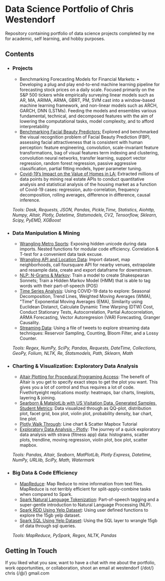 <meta name="description" content="Repository containing portfolio of data science projects completed by me for academic, self learning, and hobby purposes." />
<meta name="title" property="og:title" content="Data Science Portfolio of Chris Westendorf" />
<meta name="image" property="og:image" content="https://drscdn.500px.org/photo/87626375/q%3D80_m%3D2000/v2?sig=2ec35eb20012d03e7e84fbdc030d356ef236a6d7af245d7e023575caff4bf912" />
<meta name="description" property="og:description" content="Repository containing portfolio of data science projects completed by me for academic, self learning, and hobby purposes." /><meta name="author" content="Chris Westendorf" />

<h1>Data Science Portfolio of Chris Westendorf</h1>
<p>Repository containing portfolio of data science projects completed by me for academic, self learning, and hobby purposes.</p>

<h2>Contents</h2>
<ul>
    <li>
        <h3>Projects</h3>
        <ul>
            <li><a href=""></a>Benchmarking Forecasting Models for Financial Markets: •	Developing a plug and play end-to-end machine learning pipeline for forecasting stock prices on a daily scale. Focused primarily on the S&P 500 tickers while empirically surveying linear models such as AR, MA, ARIMA, ARMA, GBRT, PM, SVM cast into a window-based machine learning framework, and non-linear models such as ARCH, GARCH, DNN (LSTMs). Feeding the models and ensembles various fundamental, technical, and decomposed features with the aim of lowering the computational tasks, model complexity, and to afford interpretability</li>
            <li><a href="https://github.com/auguryChris/portfolio/blob/main/micro_projects/facial_beauty_prediction/README.md">Benchmarking Facial Beauty Predictors:</a> Explored and benchmarked the visual recognition problem of Facial Beauty Prediction (FBP), assessing facial attractiveness that is consistent with human perception: feature engineering, convolution, scale-invariant feature transformations, bag of visual features term indexing and clustering, convolution neural networks, transfer learning, support vector regression, random forest regression, passive aggressive classification, partial fitting models, hyper parameter tuning.</li>
            <li><a href="https://github.com/auguryChris/portfolio/blob/main/micro_projects/covid-19-la/README.md">Covid-19’s Impact on the Value of Homes in LA:</a> Extracted millions of data points by mining real estate APIs to conduct quantitative analysis and statistical analysis of the housing market as a function of Covid-19 cases: regression, auto-correlation, frequency decomposition, rolling averages, difference in difference, causal inference.</li>          
        </ul>
        <p><em>Tools: Dask, Requests, JSON, Pandas, Pickle,Time, Statistics, Aiohttp, Numpy, Altair, Plotly, Datetime, Statsmodels, CV2, Tensorflow, Sklearn, Scipy, PyEMD, XGBoost</em></p>
    </li>
    <li>
        <h3>Data Manipulation & Mining</h3>
        <ul>
            <li><a href="https://github.com/auguryChris/portfolio/blob/main/data_manipulation/dm_metro_teams.ipynb">Wrangling Metro Sports</a>: Exposing hidden unicode during data imports. Nested functions for modular code efficiency. Correlation & T-test for a convenient data task excuse.</li>
            <li><a href="https://github.com/auguryChris/portfolio/blob/main/data_manipulation/dm_plotly_exploration.ipynb">Wrangling API and Location Data</a>: Import dataset, map neighborhoods, call foursquare API for nearby venues, extrapolate and resample data, create and export dataframe for downstream.</li>
            <li><a href="https://github.com/auguryChris/portfolio/blob/main/data_manipulation/n_grams_markov.ipynb">NLP: N-Grams & Markov</a>: Train a model to create Shakespearan Sonnets; Train a Hidden Markov Model (HMM) that is able to tag words with their part-of-speech (POS)</li>
            <li><a href="https://github.com/auguryChris/portfolio/blob/main/data_manipulation/time_series.ipynb">Time Series Analysis</a>: Using COVID-19 data to explore: Seasonal Decomposition, Trend Lines, Weighted Moving Averages (WMA), "Time" Exponential Moving Averages (EMA), Similarity using Euclidean Distanct, Calculate Dynamic Time Warping (DTW) Cost, Conduct Stationary Tests, Autocorrelation, Partial Autocorrelation, ARMA Forecasting, Vector Autoregresion (VAR) Forecasting, Granger Causality.</li>
            <li><a href="https://github.com/auguryChris/portfolio/blob/main/data_manipulation/streaming_data_mining.ipynb">Streaming Data</a>: Using a file of tweets to explore streaming data techniques: Reservoir Sampling, Counting, Bloom Filter, and a Lossy Counter.</li>
        </ul>
        <p><em>Tools: Regex, NumPy, SciPy, Pandas, Requests, DateTime, Collections, GeoPy, Folium, NLTK, Re, Statsmodels, Path, Sklearn, Math</em></p>
    </li>
    <li>
        <h3>Charting & Visualization: Exploratory Data Analysis</h3>
        <ul>
            <li><a href="https://github.com/auguryChris/portfolio/blob/main/charting_visualization/cv_altair.ipynb">Altair Plotting for Procedural Programing Access</a>: The benefit of Altair is you get to specify exact steps to get the plot you want. This gives you a lot of control and thus requires a lot of code. Fivethirtyeight replications mostly: heatmaps, bar charts, lineplots, layering & joining.</li>
            <li><a href="https://github.com/auguryChris/portfolio/blob/main/charting_visualization/cv_seaborn.ipynb">Searborn & MatplotLib with  US Visitation Data, Generated Samples, Student Metrics</a>: Data visualized through as QQ-plot, distribution plot, facet grid, box plot, violin plot, probability density, bar chart, line plot.</li>
            <li><a href="https://github.com/auguryChris/portfolio/blob/main/charting_visualization/cv_exp_plotly.ipynb">Plotly Walk Through</a>: Line chart & Scatter Mapbox Tutorial</li>
            <li><a href="https://github.com/auguryChris/portfolio/blob/main/charting_visualization/cv_plotly.ipynb">Exploratory Data Analysis - Plotly</a>: The journey of a quick exploratory data analysis with strava (fitness app) data: histograms, scatter plots, trendline, moving regression, violin plot, box plot, scatter mapbox.</li>
        </ul>
        <p><em>Tools: Pandas, Altair, Seaborn, MatPlotLib, Plotly Express, Datetime, NumPy, URLlib, SciPy, Math, Watermark</em></p>
    </li>
    <li>
        <h3>Big Data & Code Efficiency</h3>
        <ul>
            <li><a href="https://github.com/auguryChris/portfolio/blob/main/big_data_efficiency/bde_mrjob.ipynb">MapReduce</a>: Map Reduce to mine information from text files. MapReduce is not terribly efficient for split-apply-combine tasks when compared to Spark.</li>
            <li><a href="https://github.com/auguryChris/portfolio/blob/main/big_data_efficiency/bde_spark_nltk.ipynb">Spark Natural Language Tokenization</a>: Part-of-speech tagging and a super-gentle introduction to Natural Language Processing (NLP).</li>
            <li><a href="https://github.com/auguryChris/portfolio/blob/main/big_data_efficiency/bde_spark_yelp.ipynb">Spark RDD Using Yelp Dataset</a>: Using user defined functions to explore the 15gb yelp dataset.</li>
            <li><a href="https://github.com/auguryChris/portfolio/blob/main/big_data_efficiency/bde_spark_yelp_sql.ipynb">Spark SQL Using Yelp Dataset</a>: Using the SQL layer to wrangle 15gb of data through sql queries.</li>
        </ul>
        <p><em>Tools: MapReduce, PySpark, Regex, NLTK, Pandas</em></p>
    </li>
    <!--<li>
        <h3>Machine Learning: Supervised & Unsupervised</h3>
        <ul>
            <li></li>
        </ul>
        <p><em>Tools:</em></p>
    </li>
    <li></li>
    <li>
        <h3>Projects</h3>
        <ul>
            <li></li>
        </ul>
        <p><em>Tools:</em></p>
    </li>-->
</ul>
<h2>Getting In Touch</h2>
<!-- <p>You can find a general portfolio here.</p> -->
<p>If you liked what you saw, want to have a chat with me about the portfolio, work opportunities, or collaboration, shoot an email at westendorf {/dot/} chris {/@/} gmail.com</p>
